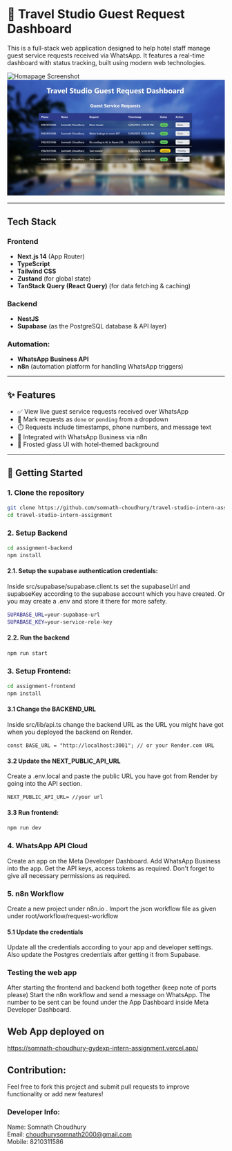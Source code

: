 # 🏨 Travel Studio Guest Request Dashboard

This is a full-stack web application designed to help hotel staff manage guest service requests received via WhatsApp. It features a real-time dashboard with status tracking, built using modern web technologies.

![Homapage Screenshot](./public/homepage-screenshot.png)
![Dashboard Screenshot](./public/dashboard-screenshot.png)

---

## Tech Stack

### Frontend
- **Next.js 14** (App Router)
- **TypeScript**
- **Tailwind CSS**
- **Zustand** (for global state)
- **TanStack Query (React Query)** (for data fetching & caching)

### Backend
- **NestJS**
- **Supabase** (as the PostgreSQL database & API layer)

### Automation: 
- **WhatsApp Business API**
- **n8n** (automation platform for handling WhatsApp triggers)

---

## ✨ Features

- ✅ View live guest service requests received over WhatsApp
- 🔄 Mark requests as `done` or `pending` from a dropdown
- ⏱️ Requests include timestamps, phone numbers, and message text
- 💬 Integrated with WhatsApp Business via n8n
- 🧊 Frosted glass UI with hotel-themed background

---

## 🚀 Getting Started

### 1. Clone the repository

```bash
git clone https://github.com/somnath-choudhury/travel-studio-intern-assignment.git
cd travel-studio-intern-assignment
```

### 2. Setup Backend
```bash
cd assignment-backend
npm install
```
#### 2.1. Setup the supabase authentication credentials:
Inside src/supabase/supabase.client.ts 
set the supabaseUrl and supabseKey according to the supabase account which you have created.
Or you may create a .env and store it there for more safety.

```bash
SUPABASE_URL=your-supabase-url
SUPABASE_KEY=your-service-role-key
```
#### 2.2. Run the backend
```bash
npm run start
```

### 3. Setup Frontend:
```bash
cd assignment-frontend
npm install
```

#### 3.1 Change the BACKEND_URL
Inside src/lib/api.ts change the backend URL as the URL you might have got when you deployed the backend on Render.
```base
const BASE_URL = "http://localhost:3001"; // or your Render.com URL
```

#### 3.2 Update the NEXT_PUBLIC_API_URL
Create a .env.local and paste the public URL you have got from Render by going into the API section.
```base
NEXT_PUBLIC_API_URL= //your url
```
#### 3.3 Run frontend:
```bash
npm run dev
```

### 4. WhatsApp API Cloud
Create an app on the Meta Developer Dashboard. Add WhatsApp Business into the app. Get the API keys, access tokens as required. Don't forget to give all necessary permissions as required.


### 5. n8n Workflow
Create a new project under n8n.io . Import the json workflow file as given under
root/workflow/request-workflow

#### 5.1 Update the credentials
Update all the credentials according to your app and developer settings. Also update the Postgres credentials after getting it from Supabase. 

### Testing the web app
After starting the frontend and backend both together (keep note of ports please)
Start the n8n workflow and send a message on WhatsApp. The number to be sent can be found under the App Dashboard inside Meta Developer Dashboard.

## Web App deployed on
https://somnath-choudhury-gydexp-intern-assignment.vercel.app/

## Contribution:
Feel free to fork this project and submit pull requests to improve functionality or add new features!

### Developer Info:
Name: Somnath Choudhury  
Email: choudhurysomnath2000@gmail.com  
Mobile: 8210311586
